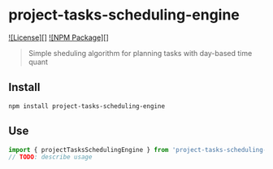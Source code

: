# project-tasks-scheduling-engine
[![License][]](https://opensource.org/licenses/ISC)
[![NPM Package][]](https://npmjs.org/package/project-tasks-scheduling-engine)

> Simple sheduling algorithm for planning tasks with day-based time quant

## Install

``` shell
npm install project-tasks-scheduling-engine
```

## Use

``` typescript
import { projectTasksSchedulingEngine } from 'project-tasks-scheduling-engine'
// TODO: describe usage
```

